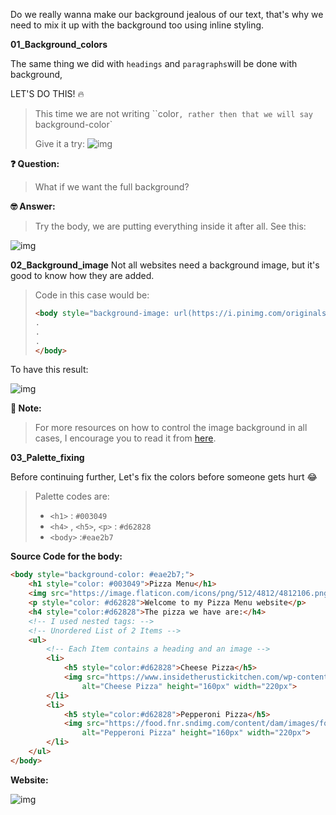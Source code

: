 Do we really wanna make our background jealous of our text, that's why we need to mix it up with the background too using inline styling. 

**01_Background_colors**

The same thing we did with `headings` and `paragraphs`will be done with background, 

LET'S DO THIS! 🔥

> This time we are not writing ``color`, rather then that we will say `background-color`
>
>  Give it a try: ![img](https://lh4.googleusercontent.com/GbcYWle1wOxrzBw_aJp2lv6K4_LnEwE1tbbwbe3ybBGFpKsHoh0DdqsiQGG93wxm5BtfLjasGnwjRJXyk4B1nwlaG4KrZBfQj_4EqXDkniRPsyXT_CsBD933hU53aIZdouAML9uO=s0)

**❓ Question:** 

> What if we want the full background? 

**🤓 Answer:** 

> Try the body, we are putting everything inside it after all. See this: 

![img](https://lh6.googleusercontent.com/VZSO8qwgiexf4dpFyqWHNE70jQs4UJPTknY19W8gCvspPWlKlgxmbTSQ7m6cfxUMeJerKEoPhq-zhfZ-6eyu-_erqTYcvcvYbsMifvRNTQ7TCmkZpHA4yRvz6QJLpPQ6BaEMaR7w=s0)

**02_Background_image**
Not all websites need a background image, but it's good to know how they are added. 

> Code in this case would be:
>
> ``````html
> <body style="background-image: url(https://i.pinimg.com/originals/b1/11/ed/b111edfe5c2376e01ee1a570ddcdbbbe.jpg);">
> .
> .
> .
> </body>
> ``````

To have this result: 

![img](https://lh4.googleusercontent.com/Trjg7SHqMeQHaXYaFCLNwTLBbhKc9BZAzpGZGcQcYFrlFyHdknV_cj3rl1EYLC5PK2tpBa9Hfk-NEEZwn1S5XpyDQQgvvWdHEroBDmu-0jvxeI5EUALMqwHmmxOK1wZ3pH3iiDPa=s0)

**📝 Note:** 

>  For more resources on how to control the image background in all cases, I encourage you to read it from [here](https://www.w3schools.com/css/css_background_image.asp).

**03_Palette_fixing**

Before continuing further, Let's fix the colors before someone gets hurt 😂

> Palette codes are: 
>
> - `<h1>` : `#003049`
> - `<h4>` , `<h5>`, `<p>` : `#d62828`
> - `<body>` :`#eae2b7`

**Source Code for the body:** 

``````html
<body style="background-color: #eae2b7;">
    <h1 style="color: #003049">Pizza Menu</h1>
    <img src="https://image.flaticon.com/icons/png/512/4812/4812106.png" alt="pizza icon" height="120px">
    <p style="color: #d62828">Welcome to my Pizza Menu website</p>
    <h4 style="color:#d62828">The pizza we have are:</h4>
    <!-- I used nested tags: -->
    <!-- Unordered List of 2 Items -->
    <ul>
        <!-- Each Item contains a heading and an image -->
        <li>
            <h5 style="color:#d62828">Cheese Pizza</h5>
            <img src="https://www.insidetherustickitchen.com/wp-content/uploads/2020/07/Quattro-formaggi-pizza-square-Inside-the-rustic-kitchen.jpg"
                alt="Cheese Pizza" height="160px" width="220px">
        </li>
        <li>
            <h5 style="color:#d62828">Pepperoni Pizza</h5>
            <img src="https://food.fnr.sndimg.com/content/dam/images/food/fullset/2018/9/27/0/WU2004_Pepperoni-Pizza_s4x3.jpg.rend.hgtvcom.616.462.suffix/1538075335011.jpeg"
                alt="Pepperoni Pizza" height="160px" width="220px">
        </li>
    </ul>
</body>

``````

**Website:** 

![img](https://lh6.googleusercontent.com/uOPQQEPyUxX6X_dA3QXrz9GdJN0CCw1-mrk7cdsuBx0-okl5G40VH5sC9_Kw8AZwygpn8llUddkAN0MWh9Qrmd20-p8fOeW0qpYFTO-tE7eBMZka5DVW_-WKZx1JJQccC7OtM7zn=s0)


